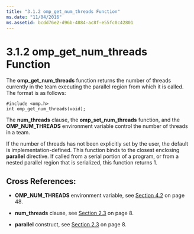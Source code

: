 ```yaml
---
title: "3.1.2 omp_get_num_threads Function"
ms.date: "11/04/2016"
ms.assetid: bcdd76e2-d96b-4884-ac8f-e55fc0c42801
---
```

# 3.1.2 omp_get_num_threads Function

The **omp_get_num_threads** function returns the number of threads currently in the team executing the parallel region from which it is called. The format is as follows:

```
#include <omp.h>
int omp_get_num_threads(void);
```

The **num_threads** clause, the **omp_set_num_threads** function, and the **OMP_NUM_THREADS** environment variable control the number of threads in a team.

If the number of threads has not been explicitly set by the user, the default is implementation-defined. This function binds to the closest enclosing **parallel** directive. If called from a serial portion of a program, or from a nested parallel region that is serialized, this function returns 1.

## Cross References:

- **OMP_NUM_THREADS** environment variable, see [Section 4.2](../../parallel/openmp/4-2-omp-num-threads.md) on page 48.

- **num_threads** clause, see [Section 2.3](../../parallel/openmp/2-3-parallel-construct.md) on page 8.

- **parallel** construct, see [Section 2.3](../../parallel/openmp/2-3-parallel-construct.md) on page 8.